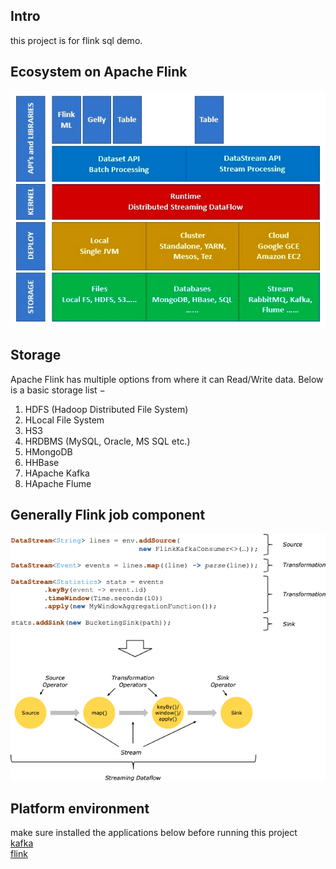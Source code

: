 ## Intro
this project is for flink sql demo.

## Ecosystem on Apache Flink
![](readmeimg/flinkarch.png)

## Storage
Apache Flink has multiple options from where it can Read/Write data. Below is a basic storage list −
<ol>
<li>HDFS (Hadoop Distributed File System)</li>
<li>HLocal File System</li>
<li>HS3</li>
<li>HRDBMS (MySQL, Oracle, MS SQL etc.)</li>
<li>HMongoDB</li>
<li>HHBase</li>
<li>HApache Kafka</li>
<li>HApache Flume</li>
</ol>

## Generally Flink job component
![img.png](readmeimg/flinkcodeprocess.png)

## Platform environment
make sure installed the applications below before running this project <br>
[kafka](https://kafka.apache.org/downloads) <br>
[flink](https://www.apache.org/dyn/closer.lua/flink/flink-1.17.0/flink-1.17.0-bin-scala_2.12.tgz)

